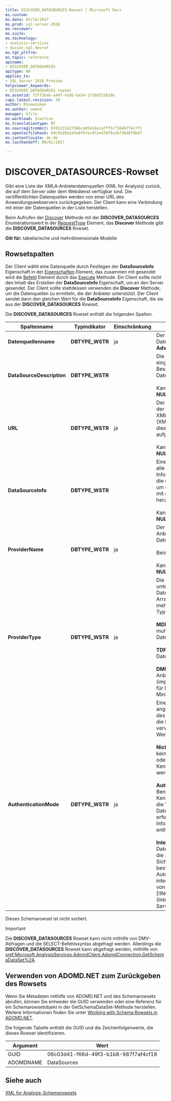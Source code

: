 ```yaml
---
title: DISCOVER_DATASOURCES-Rowset | Microsoft Docs
ms.custom: 
ms.date: 03/14/2017
ms.prod: sql-server-2016
ms.reviewer: 
ms.suite: 
ms.technology:
- analysis-services
- docset-sql-devref
ms.tgt_pltfrm: 
ms.topic: reference
apiname:
- DISCOVER_DATASOURCES
apitype: NA
applies_to:
- SQL Server 2016 Preview
helpviewer_keywords:
- DISCOVER_DATASOURCES rowset
ms.assetid: f3ff26ab-a447-416b-ba54-1716df2283de
caps.latest.revision: 39
author: Minewiskan
ms.author: owend
manager: kfile
ms.workload: Inactive
ms.translationtype: MT
ms.sourcegitcommit: 876522142756bca05416a1afff3cf10467f4c7f1
ms.openlocfilehash: b9c91d5b1d3e0fb7ec972e47079a1bf36d8f9b87
ms.contentlocale: de-de
ms.lasthandoff: 09/01/2017

---
```

# <a name="discoverdatasources-rowset"></a>DISCOVER_DATASOURCES-Rowset
  Gibt eine Liste der XMLA-Anbieterdatenquellen (XML for Analysis) zurück, die auf dem Server oder dem Webdienst verfügbar sind. Die veröffentlichten Datenquellen werden von einer URL des Anwendungswebservers zurückgegeben. Der Client kann eine Verbindung mit einer der Datenquellen in der Liste herstellen.  
  
 Beim Aufrufen der [Discover](../../../analysis-services/xmla/xml-elements-methods-discover.md) Methode mit der **DISCOVER_DATASOURCES** Enumerationswert in der [RequestType](../../../analysis-services/xmla/xml-elements-properties/requesttype-element-xmla.md) Element, das **Discover** Methode gibt die **DISCOVER_DATASOURCES** Rowset.  
  
 **Gilt für:** tabellarische und mehrdimensionale Modelle  
  
## <a name="rowset-columns"></a>Rowsetspalten  
 Der Client wählt eine Datenquelle durch Festlegen der **DataSourceInfo** Eigenschaft in der [Eigenschaften](../../../analysis-services/xmla/xml-elements-properties/properties-element-xmla.md) Element, das zusammen mit gesendet wird die [Befehl](../../../analysis-services/xmla/xml-elements-properties/command-element-xmla.md) Element durch das [Execute](../../../analysis-services/xmla/xml-elements-methods-execute.md) Methode. Ein Client sollte nicht den Inhalt des Erstellen der **DataSourceInfo** Eigenschaft, um an den Server gesendet. Der Client sollte stattdessen verwenden die **Discover** Methode, um die Datenquellen zu ermitteln, die der Anbieter unterstützt. Der Client sendet dann den gleichen Wert für die **DataSourceInfo** Eigenschaft, die sie aus der **DISCOVER_DATASOURCES** Rowset.  
  
 Die **DISCOVER_DATASOURCES** Rowset enthält die folgenden Spalten.  
  
|Spaltenname|Typindikator|Einschränkung|Description|  
|-----------------|--------------------|-----------------|-----------------|  
|**Datenquellenname**|**DBTYPE_WSTR**|ja|Der Name der Datenquelle, z. B. **Adventure Works**.|  
|**DataSourceDescription**|**DBTYPE_WSTR**||Die vom Verleger eingegebene Beschreibung der Datenquelle.<br /><br /> Kann **NULL**zurückgeben.|  
|**URL**|**DBTYPE_WSTR**|ja|Der eindeutige Pfad, der angibt, wo die XMLA-Methoden (XML for Analysis) für diese Datenquelle aufgerufen werden.<br /><br /> Kann **NULL**zurückgeben.|  
|**DataSourceInfo**|**DBTYPE_WSTR**||Eine Zeichenfolge, die alle zusätzlichen Informationen enthält, die erforderlich sind, um eine Verbindung mit der Datenquelle herzustellen.<br /><br /> Kann **NULL**zurückgeben.|  
|**ProviderName**|**DBTYPE_WSTR**|ja|Der Name des Anbieters für die Datenquelle.<br /><br /> Beispiel:`"MSOLAP"`<br /><br /> Kann **NULL**zurückgeben.|  
|**ProviderType**|**DBTYPE_WSTR**|ja|Die vom Anbieter unterstützten Datentypen. Dieses Array kann einen oder mehrere der folgenden Typen enthalten:<br /><br /> **MDP**: multidimensionaler Datenanbieter.<br /><br /> **TDP**: tabellarischer Datenanbieter.<br /><br /> **DMP**: Datamining-Anbieter (implementiert die OLE für DB für Data Mining-Spezifikation).|  
|**AuthenticationMode**|**DBTYPE_WSTR**|ja|Eine Spezifikation, die angibt, welchen Typ des Sicherheitsmodus die Datenquelle verwendet. Folgende Werte sind möglich:<br /><br /> **Nicht authentifizierte**: keine Benutzer-ID oder ungültiges Kennwort gesendet werden muss.<br /><br /> **Authentifizierte**: Benutzer-ID und Kennwort in den für die Verbindung mit der Datenquelle erforderlichen Informationen enthalten sein müssen.<br /><br /> **Integrierte**: die Datenquelle verwendet die zugrundeliegende Sicherheit, um zu bestimmen, Autorisierung, z. B. integrierte Sicherheit von bereitgestellten [!INCLUDE[msCoName](../../../includes/msconame-md.md)] (Internet Information Services, IIS).|  
  
 Dieses Schemarowset ist nicht sortiert.  
  
> [!IMPORTANT]  
>  Die **DISCOVER_DATASOURCES** Rowset kann nicht mithilfe von DMV-Abfragen und die SELECT-Befehlssyntax abgefragt werden. Allerdings die **DISCOVER_DATASOURCES** Rowset kann abgefragt werden, mithilfe von <xref:Microsoft.AnalysisServices.AdomdClient.AdomdConnection.GetSchemaDataSet%2A>.  
  
## <a name="using-adomdnet-to-return-the-rowset"></a>Verwenden von ADOMD.NET zum Zurückgeben des Rowsets  
 Wenn Sie Metadaten mithilfe von ADOMD.NET und des Schemarowsets abrufen, können Sie entweder die GUID verwenden oder eine Referenz für ein Schemarowsetobjekt in der GetSchemaDataSet-Methode herstellen. Weitere Informationen finden Sie unter [Working with Schema Rowsets in ADOMD.NET](../../../analysis-services/multidimensional-models-adomd-net-client/retrieving-metadata-working-with-schema-rowsets.md).  
  
 Die folgende Tabelle enthält die GUID und die Zeichenfolgenwerte, die dieses Rowset identifizieren.  
  
|Argument|Wert|  
|--------------|-----------|  
|GUID|06c03d41-f66d-49f3-b1b8-987f7af4cf18|  
|ADOMDNAME|DataSources|  
  
## <a name="see-also"></a>Siehe auch  
 [XML for Analysis-Schemarowsets](../../../analysis-services/schema-rowsets/xml/xml-for-analysis-schema-rowsets.md)  
  
  

